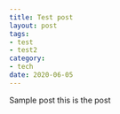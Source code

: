 ```yaml
---
title: Test post
layout: post
tags:
- test
- test2
category:
- tech
date: 2020-06-05
---
```


Sample post this is the post

